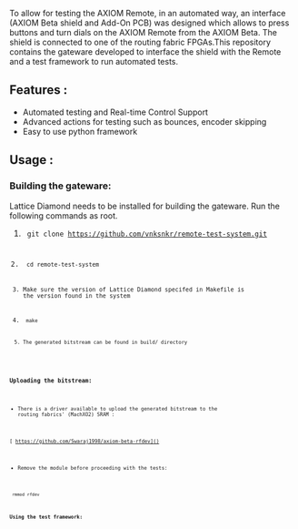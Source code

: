 To allow for testing the AXIOM Remote, in an automated way, an interface (AXIOM Beta shield and Add-On PCB) was designed which allows to press buttons and turn dials on the AXIOM Remote from the AXIOM Beta. The shield is connected to one of the routing fabric FPGAs.This repository contains the gateware developed to interface the shield with the Remote and a test framework to run automated tests.

## Features :

* Automated testing and Real-time Control Support
* Advanced actions for testing such as bounces, encoder skipping
* Easy to use python framework

## Usage :

### Building the gateware:

Lattice Diamond needs to be installed for building the gateware. Run the following commands as root.

1. <code> git clone https://github.com/vnksnkr/remote-test-system.git
   
2. <code> cd remote-test-system
   
3. Make sure the version of Lattice Diamond specifed in Makefile is the version found in the system
4. <code> make
   
5. The generated bitstream can be found in build/ directory

### Uploading the bitstream:

* There is a driver available to upload the generated bitstream to the  routing fabrics' (MachXO2) SRAM :

[   https://github.com/Swaraj1998/axiom-beta-rfdev]()

* Remove the module before proceeding with the tests:

<code> rmmod rfdev

### Using the test framework:
